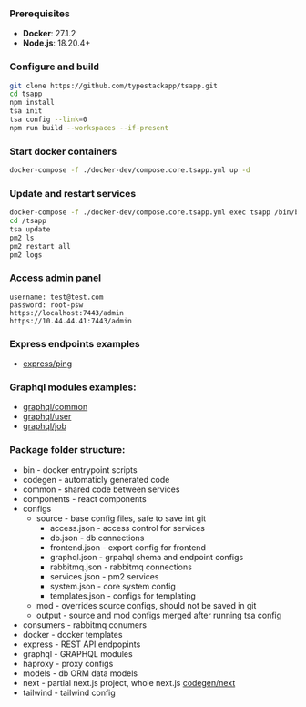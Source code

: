 ### Prerequisites

- **Docker**: 27.1.2
- **Node.js**: 18.20.4+


### Configure and build
```bash
git clone https://github.com/typestackapp/tsapp.git
cd tsapp
npm install
tsa init
tsa config --link=0
npm run build --workspaces --if-present
```

###  Start docker containers
```bash
docker-compose -f ./docker-dev/compose.core.tsapp.yml up -d
```

### Update and restart services
```bash
docker-compose -f ./docker-dev/compose.core.tsapp.yml exec tsapp /bin/bash
cd /tsapp
tsa update
pm2 ls
pm2 restart all
pm2 logs
```

### Access admin panel
```
username: test@test.com
password: root-psw
https://localhost:7443/admin
https://10.44.44.41:7443/admin
```

### Express endpoints examples
- [express/ping](packages/dev/express/test_[any_param].ts)

### Graphql modules examples:
- [graphql/common](packages/core/graphql/common)
- [graphql/user](packages/core/graphql/user)
- [graphql/job](packages/core/graphql/job)
    
### Package folder structure:
- bin - docker entrypoint scripts
- codegen - automaticly generated code
- common - shared code between services
- components - react components
- configs
    - source - base config files, safe to save int git
        - access.json - access control for services
        - db.json - db connections
        - frontend.json - export config for frontend
        - graphql.json - grpahql shema and endpoint configs
        - rabbitmq.json - rabbitmq connections
        - services.json - pm2 services
        - system.json - core system config
        - templates.json - configs for templating
    - mod - overrides source configs, should not be saved in git
    - output - source and mod configs merged after running tsa config
- consumers - rabbitmq conumers
- docker - docker templates
- express - REST API endpopints
- graphql - GRAPHQL modules
- haproxy - proxy configs
- models - db ORM data models
- next - partial next.js project, whole next.js [codegen/next](packages/core/codegen/next)
- tailwind - tailwind config